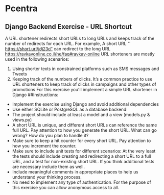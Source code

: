 # Pcentra
## Django Backend Exercise - URL Shortcut

A URL shortener redirects short URLs to long URLs and keeps track of the number of redirects for each
URL. For example, A short URL “ https://short.url/jdj23d” can redirect to the long URL
https://ravkavonline.co.il/he/faq#ravkav-online
URL shorteners are mostly used in the following scenarios:
1. Using shorter texts in constrained platforms such as SMS messages and Tweets
2. Keeping track of the numbers of clicks. It’s a common practice to use URL shorteners to keep
track of clicks in campaigns and other types of promotions
For this exercise you'll implement a simple URL shortener in Django
##Instructions:
* Implement the exercise using Django and avoid additional dependencies
* Use either SQLite or PostgreSQL as a database backend
* The project should include at least a model and a view (models.py & views.py)
* A short URL is unique, and different short URLs can reference the same full URL. Pay attention
to how you generate the short URL. What can go wrong? How do you plan to handle it?
* Make sure to keep a hit counter for every short URL. Pay attention to how you increment the
counter.
* Make sure to include unit tests for different scenarios: At the very least the tests should include
creating and redirecting a short URL to a full URL, and a test for non-existing short URL. If you
think additional tests are necessary include them as well.
* Include meaningful comments in appropriate places to help us understand your thinking process.
* No need to implement any type of authentication. For the purpose of this exercise you can allow
anonymous access to all.
